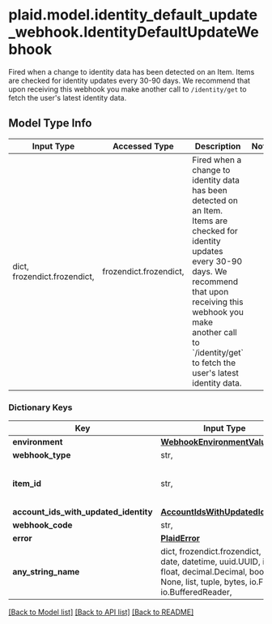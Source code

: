 # plaid.model.identity_default_update_webhook.IdentityDefaultUpdateWebhook

Fired when a change to identity data has been detected on an Item. Items are checked for identity updates every 30-90 days. We recommend that upon receiving this webhook you make another call to `/identity/get` to fetch the user's latest identity data.

## Model Type Info
Input Type | Accessed Type | Description | Notes
------------ | ------------- | ------------- | -------------
dict, frozendict.frozendict,  | frozendict.frozendict,  | Fired when a change to identity data has been detected on an Item. Items are checked for identity updates every 30-90 days. We recommend that upon receiving this webhook you make another call to &#x60;/identity/get&#x60; to fetch the user&#x27;s latest identity data. | 

### Dictionary Keys
Key | Input Type | Accessed Type | Description | Notes
------------ | ------------- | ------------- | ------------- | -------------
**environment** | [**WebhookEnvironmentValues**](WebhookEnvironmentValues.md) | [**WebhookEnvironmentValues**](WebhookEnvironmentValues.md) |  | 
**webhook_type** | str,  | str,  | &#x60;IDENTITY&#x60; | 
**item_id** | str,  | str,  | The &#x60;item_id&#x60; of the Item associated with this webhook, warning, or error | 
**account_ids_with_updated_identity** | [**AccountIdsWithUpdatedIdentity**](AccountIdsWithUpdatedIdentity.md) | [**AccountIdsWithUpdatedIdentity**](AccountIdsWithUpdatedIdentity.md) |  | 
**webhook_code** | str,  | str,  | &#x60;DEFAULT_UPDATE&#x60; | 
**error** | [**PlaidError**](PlaidError.md) | [**PlaidError**](PlaidError.md) |  | 
**any_string_name** | dict, frozendict.frozendict, str, date, datetime, uuid.UUID, int, float, decimal.Decimal, bool, None, list, tuple, bytes, io.FileIO, io.BufferedReader,  | frozendict.frozendict, str, decimal.Decimal, BoolClass, NoneClass, tuple, bytes, FileIO | any string name can be used but the value must be the correct type | [optional]

[[Back to Model list]](../../README.md#documentation-for-models) [[Back to API list]](../../README.md#documentation-for-api-endpoints) [[Back to README]](../../README.md)

